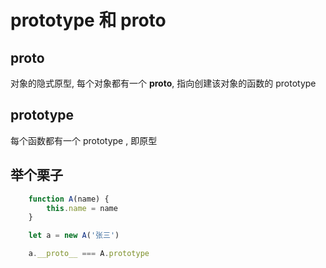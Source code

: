 # prototype 和 __proto__

## __proto__ 

对象的隐式原型, 每个对象都有一个 __proto__, 指向创建该对象的函数的 prototype

## prototype 

每个函数都有一个 prototype , 即原型

## 举个栗子

```js
    function A(name) {
        this.name = name
    }

    let a = new A('张三')

    a.__proto__ === A.prototype
```